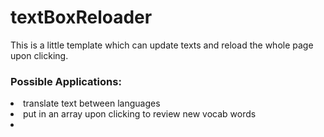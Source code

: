 # textBoxReloader
<p>This is a little template which can update texts and reload the whole page upon clicking.</p>
<h3>Possible Applications:</h3>
<li>translate text between languages</li>
<li>put in an array upon clicking to review new vocab words</li>
<li></li>
